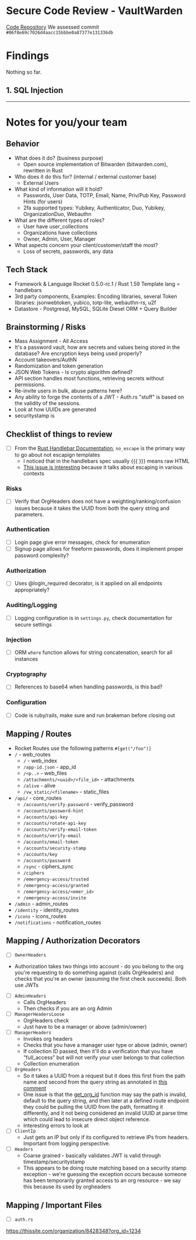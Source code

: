 # Secure Code Review - VaultWarden

[Code Repository](https://github.com/dani-garcia/vaultwarden)
We assessed commit `#06f8e69c7026d4aacc15bbbe0a87377e131336db`

# Findings
Nothing so far.

## 1. SQL Injection


---

# Notes for you/your team

## Behavior

* What does it do? (business purpose)
  * Open source implementation of Bitwarden (bitwarden.com), rewritten in Rust
* Who does it do this for? (internal / external customer base)
  * External Users
* What kind of information will it hold?
  * Passwords, User Data, TOTP, Email, Name, Priv/Pub Key, Password Hints (for users)
  * 2fa supported types: Yubikey, Authenticator, Duo, Yubikey, OrganizationDuo, Webauthn
* What are the different types of roles?
  * User have user_collections
  * Organizations have collections
  * Owner, Admin, User, Manager
* What aspects concern your client/customer/staff the most?
  * Loss of secrets, passwords, any data

## Tech Stack

* Framework & Language
  Rocket 0.5.0-rc.1 / Rust 1.59
  Template lang = handlebars
* 3rd party components, Examples:
  Encoding libraries, several
  Token libraries: jsonwebtoken, yubico, totp-lite, webauthn-rs, u2f
* Datastore - Postgresql, MySQL, SQLite
 Diesel ORM + Query Builder


## Brainstorming / Risks

* Mass Assignment - All Access
* It's a password vault, how are secrets and values being stored in the database? Are encryption keys being used properly?
* Account takeovers/AuthN
* Randomization and token generation
* JSON Web Tokens - Is crypto algorithm defined?
* API section handles most functions, retrieving secrets without permissions.
* Re-invite users in bulk, abuse patterns here?
* Any ability to forge the contents of a JWT - Auth.rs "stuff" is based on the validity of the sessions.
* Look at how UUIDs are generated
* securitystamp is

## Checklist of things to review

- [ ] From the [Rust Handlebar Documentation](https://docs.rs/handlebars/latest/handlebars/), `no_escape` is the primary way to go about not escapign templates
  * I noticed that in the handlebars spec usually {{{ }}} means raw HTML
  * [This issue is interesting](https://github.com/sunng87/handlebars-rust/issues/393) because it talks about escaping in various contexts 


### Risks
- [ ] Verify that OrgHeaders does not have a weighting/ranking/confusion issues because it takes the UUID from both the query string and parameters.

### Authentication
- [ ] Login page give error messages, check for enumeration
- [ ] Signup page allows for freeform passwords, does it implement proper password complexity?

### Authorization
- [ ] Uses @login_required decorator, is it applied on all endpoints appropriately?

### Auditing/Logging
- [ ] Logging configuration is in `settings.py`, check documentation for secure settings

### Injection
- [ ] ORM `where` function allows for string concatenation, search for all instances

### Cryptography
- [ ] References to base64 when handling passwords, is this bad?

### Configuration
- [ ] Code is ruby/rails, make sure and run brakeman before closing out

## Mapping / Routes
* Rocket Routes use the following patterns `#[get("/foo")]`
* `/` - web_routes
  * `/` - web_index
  * `/app-id.json` - app_id
  * `/<p..>` - web_files
  * `/attachments/<uuid>/<file_id>` - attachments
  * `/alive` - alive
  * `/vw_static/<filename>` - static_files
* `/api/` - core_routes
  * `/accounts/verify-password` - verify_password
  * `/accounts/password-hint`
  * `/accounts/api-key`
  * `/accounts/rotate-api-key`
  * `/accounts/verify-email-token`
  * `/accounts/verify-email`
  * `/accounts/email-token`
  * `/accounts/security-stamp`
  * `/accounts/key`
  * `/accounts/password`
  * `/sync` - ciphers_sync
  * `/ciphers`
  * `/emergency-access/trusted`
  * `/emergency-access/granted`
  * `/emergency-access/<emer_id>`
  * `/emergency-access/invite`
* `/admin` - admin_routes
* `/identity` - identity_routes
* `/icons` - icons_routes
* `/notifications` - notification_routes

## Mapping / Authorization Decorators

- [ ] `OwnerHeaders`
 * Authorization takes two things into account - do you belong to the org you're requesting to do something against (calls OrgHeaders) and checks that you're an owner (assuming the first check succeeds). Both use JWTs
- [ ] `AdminHeaders`
  * Calls OrgHeaders
  * Then checks if you are an org Admin
- [ ] `ManagerHeadersLoose`
  * OrgHeaders check
  * Just have to be a manager or above (admin/owner)
- [ ] `ManagerHeaders`
  * Invokes org headers
  * Checks that you have a manager user type or above (admin, owner)
  * If collection ID passed, then it'll do a verification that you have "full_access" but will not verify your user belongs to that collection
  * Collection enumeration
- [ ] `OrgHeaders`
  * So it takes a UUID from a request but it does this first from the path name and second from the query string as annotated in [this comment](https://github.com/dani-garcia/vaultwarden/blob/19b8388950e5f97703ed21c9e4cd47b303e3db81/src/auth.rs#L411-L414)
  * One issue is that the [get_org_id](https://github.com/dani-garcia/vaultwarden/blob/19b8388950e5f97703ed21c9e4cd47b303e3db81/src/auth.rs#L414-L415) function may say the path is invalid, default to the query string, and then later at a defined route endpoint they could be pulling the UUID from the path, formatting it differently, and it not being considered an invalid UUID at parse time which could lead to insecure direct object reference.
  * Interesting errors to look at
- [ ] `ClientIp`
  * Just gets an IP but only if its configured to retrieve IPs from headers. Important from logging perspective.
- [ ] `Headers`
  - Coarse grained - basically validates JWT is valid through timestamp/securitystamp
  - This appears to be doing route matching based on a security stamp exception - we're guessing the exception occurs because someone has been temporarily granted access to an org resource - we say this because its used by orgheaders


## Mapping / Important Files

- [ ] `auth.rs`

https://thissite.com/organization/8428348?org_id=1234
